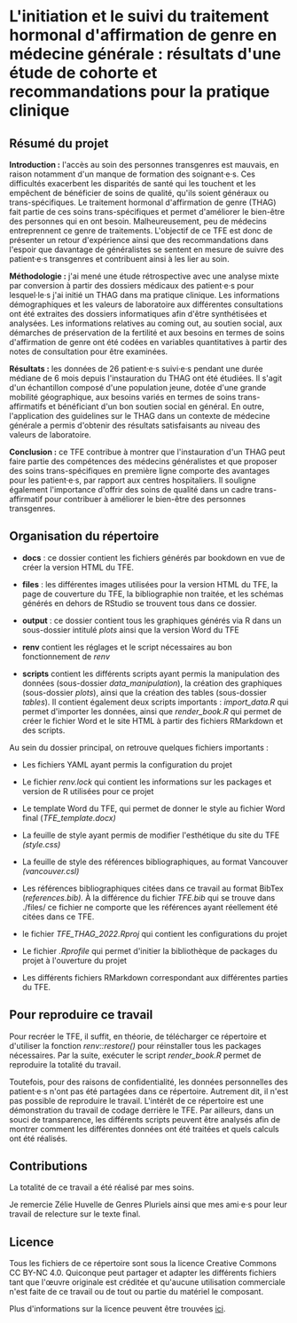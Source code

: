 # L'initiation et le suivi du traitement hormonal d'affirmation de genre en médecine générale : résultats d'une étude de cohorte et recommandations pour la pratique clinique

## Résumé du projet

**Introduction :** l'accès au soin des personnes transgenres est mauvais, en raison notamment d'un manque de formation des soignant·e·s. Ces difficultés exacerbent les disparités de santé qui les touchent et les empêchent de bénéficier de soins de qualité, qu'ils soient généraux ou trans-spécifiques. Le traitement hormonal d'affirmation de genre (THAG) fait partie de ces soins trans-spécifiques et permet d'améliorer le bien-être des personnes qui en ont besoin. Malheureusement, peu de médecins entreprennent ce genre de traitements. L'objectif de ce TFE est donc de présenter un retour d'expérience ainsi que des recommandations dans l'espoir que davantage de généralistes se sentent en mesure de suivre des patient·e·s transgenres et contribuent ainsi à les lier au soin.

**Méthodologie :** j'ai mené une étude rétrospective avec une analyse mixte par conversion à partir des dossiers médicaux des patient·e·s pour lesquel·le·s j'ai initié un THAG dans ma pratique clinique. Les informations démographiques et les valeurs de laboratoire aux différentes consultations ont été extraites des dossiers informatiques afin d'être synthétisées et analysées. Les informations relatives au coming out, au soutien social, aux démarches de préservation de la fertilité et aux besoins en termes de soins d'affirmation de genre ont été codées en variables quantitatives à partir des notes de consultation pour être examinées.

**Résultats :** les données de 26 patient·e·s suivi·e·s pendant une durée médiane de 6 mois depuis l'instauration du THAG ont été étudiées. Il s'agit d'un échantillon composé d'une population jeune, dotée d'une grande mobilité géographique, aux besoins variés en termes de soins trans-affirmatifs et bénéficiant d'un bon soutien social en général. En outre, l'application des guidelines sur le THAG dans un contexte de médecine générale a permis d'obtenir des résultats satisfaisants au niveau des valeurs de laboratoire.

**Conclusion :** ce TFE contribue à montrer que l'instauration d'un THAG peut faire partie des compétences des médecins généralistes et que proposer des soins trans-spécifiques en première ligne comporte des avantages pour les patient·e·s, par rapport aux centres hospitaliers. Il souligne également l'importance d'offrir des soins de qualité dans un cadre trans-affirmatif pour contribuer à améliorer le bien-être des personnes transgenres.

## Organisation du répertoire

-   **docs** : ce dossier contient les fichiers générés par bookdown en vue de créer la version HTML du TFE.

-   **files** : les différentes images utilisées pour la version HTML du TFE, la page de couverture du TFE, la bibliographie non traitée, et les schémas générés en dehors de RStudio se trouvent tous dans ce dossier.

-   **output** : ce dossier contient tous les graphiques générés via R dans un sous-dossier intitulé *plots* ainsi que la version Word du TFE

-   **renv** contient les réglages et le script nécessaires au bon fonctionnement de *renv*

-   **scripts** contient les différents scripts ayant permis la manipulation des données (sous-dossier *data_manipulation*), la création des graphiques (sous-dossier *plots*), ainsi que la création des tables (sous-dossier *tables*). Il contient également deux scripts importants : *import_data.R* qui permet d'importer les données, ainsi que *render_book.R* qui permet de créer le fichier Word et le site HTML à partir des fichiers RMarkdown et des scripts.

Au sein du dossier principal, on retrouve quelques fichiers importants :

-   Les fichiers YAML ayant permis la configuration du projet

-   Le fichier *renv.lock* qui contient les informations sur les packages et version de R utilisées pour ce projet

-   Le template Word du TFE, qui permet de donner le style au fichier Word final (*TFE_template.docx)*

-   La feuille de style ayant permis de modifier l'esthétique du site du TFE *(style.css)*

-   La feuille de style des références bibliographiques, au format Vancouver *(vancouver.csl)*

-   Les références bibliographiques citées dans ce travail au format BibTex (*references.bib).* À la différence du fichier *TFE.bib* qui se trouve dans ./files/ ce fichier ne comporte que les références ayant réellement été citées dans ce TFE.

-   le fichier *TFE_THAG_2022.Rproj* qui contient les configurations du projet

-   Le fichier *.Rprofile* qui permet d'initier la bibliothèque de packages du projet à l'ouverture du projet

-   Les différents fichiers RMarkdown correspondant aux différentes parties du TFE.

## Pour reproduire ce travail

Pour recréer le TFE, il suffit, en théorie, de télécharger ce répertoire et d'utiliser la fonction *renv::restore()* pour réinstaller tous les packages nécessaires. Par la suite, exécuter le script *render_book.R* permet de reproduire la totalité du travail.

Toutefois, pour des raisons de confidentialité, les données personnelles des patient·e·s n'ont pas été partagées dans ce répertoire. Autrement dit, il n'est pas possible de reproduire le travail. L'intérêt de ce répertoire est une démonstration du travail de codage derrière le TFE. Par ailleurs, dans un souci de transparence, les différents scripts peuvent être analysés afin de montrer comment les différentes données ont été traitées et quels calculs ont été réalisés.

## Contributions

La totalité de ce travail a été réalisé par mes soins.

Je remercie Zélie Huvelle de Genres Pluriels ainsi que mes ami·e·s pour leur travail de relecture sur le texte final.

## Licence

Tous les fichiers de ce répertoire sont sous la licence Creative Commons CC BY-NC 4.0. Quiconque peut partager et adapter les différents fichiers tant que l'œuvre originale est créditée et qu'aucune utilisation commerciale n'est faite de ce travail ou de tout ou partie du matériel le composant.

Plus d'informations sur la licence peuvent être trouvées [ici](https://creativecommons.org/licenses/by-nc/4.0/deed.fr).
